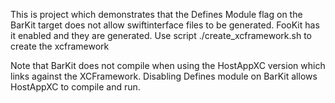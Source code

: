 
This is project which demonstrates that the Defines Module flag on the BarKit target does not allow swiftinterface files to be generated. 
FooKit has it enabled and they are generated. 
Use script ./create_xcframework.sh to create the xcframework 

Note that BarKit does not compile when using the HostAppXC version which links against the XCFramework. 
Disabling Defines module on BarKit allows HostAppXC to compile and run. 
